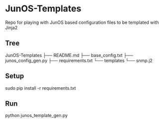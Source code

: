 # JunOS-Templates
Repo for playing with JunOS based configuration files to be templated with Jinja2

## Tree ##
JunOS-Templates
    ├── README.md
    ├── base_config.txt
    ├── junos_config_gen.py
    ├── requirements.txt
    └── templates
        └── snmp.j2

## Setup ##
sudo pip install -r requirements.txt

## Run ##
python junos_template_gen.py